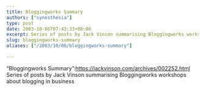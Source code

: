 ```yaml
---
title: Bloggingworks Summary
authors: ["synesthesia"]
type: post
date: 2003-10-06T07:43:33+00:00
excerpt: Series of posts by Jack Vinson summarising Bloggingworks workshops about blogging in business
slug: bloggingworks-summary 
aliases: ["/2003/10/06/bloggingworks-summary"]

---
```

&#8220;Bloggingworks Summary&#8221;:https://jackvinson.com/archives/002252.html Series of posts by Jack Vinson summarising Bloggingworks workshops about blogging in business